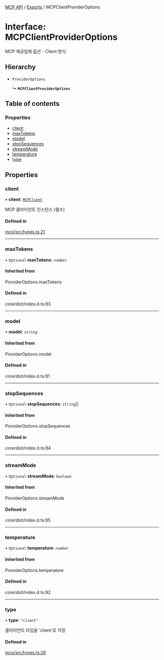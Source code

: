 [MCP API](../../) / [Exports](../modules) / MCPClientProviderOptions

# Interface: MCPClientProviderOptions

MCP 제공업체 옵션 - Client 방식

## Hierarchy

- `ProviderOptions`

  ↳ **`MCPClientProviderOptions`**

## Table of contents

### Properties

- [client](MCPClientProviderOptions#client)
- [maxTokens](MCPClientProviderOptions#maxtokens)
- [model](MCPClientProviderOptions#model)
- [stopSequences](MCPClientProviderOptions#stopsequences)
- [streamMode](MCPClientProviderOptions#streammode)
- [temperature](MCPClientProviderOptions#temperature)
- [type](MCPClientProviderOptions#type)

## Properties

### client

• **client**: [`MCPClient`](MCPClient)

MCP 클라이언트 인스턴스 (필수)

#### Defined in

[mcp/src/types.ts:21](https://github.com/robotaio/robota/blob/c397724a2d06d66ad71d874519312f9bbb9b1d70/packages/mcp/src/types.ts#L21)

___

### maxTokens

• `Optional` **maxTokens**: `number`

#### Inherited from

ProviderOptions.maxTokens

#### Defined in

core/dist/index.d.ts:93

___

### model

• **model**: `string`

#### Inherited from

ProviderOptions.model

#### Defined in

core/dist/index.d.ts:91

___

### stopSequences

• `Optional` **stopSequences**: `string`[]

#### Inherited from

ProviderOptions.stopSequences

#### Defined in

core/dist/index.d.ts:94

___

### streamMode

• `Optional` **streamMode**: `boolean`

#### Inherited from

ProviderOptions.streamMode

#### Defined in

core/dist/index.d.ts:95

___

### temperature

• `Optional` **temperature**: `number`

#### Inherited from

ProviderOptions.temperature

#### Defined in

core/dist/index.d.ts:92

___

### type

• **type**: ``"client"``

클라이언트 타입을 'client'로 지정

#### Defined in

[mcp/src/types.ts:26](https://github.com/robotaio/robota/blob/c397724a2d06d66ad71d874519312f9bbb9b1d70/packages/mcp/src/types.ts#L26)
